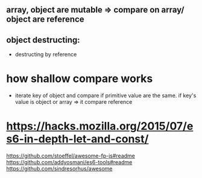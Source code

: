 ## array, object are mutable => compare on array/ object are reference

## object destructing: 
 - destructing by reference

# how shallow compare works
 - iterate key of object and compare if primitive value are the same. if key's value is object or array => it compare reference

# https://hacks.mozilla.org/2015/07/es6-in-depth-let-and-const/

https://github.com/stoeffel/awesome-fp-js#readme
https://github.com/addyosmani/es6-tools#readme
https://github.com/sindresorhus/awesome